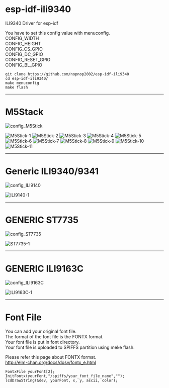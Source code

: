# esp-idf-ili9340
ILI9340 Driver for esp-idf

You have to set this config value with menuconfig.   
CONFIG_WIDTH   
CONFIG_HEIGHT   
CONFIG_CS_GPIO   
CONFIG_DC_GPIO   
CONFIG_RESET_GPIO   
CONFIG_BL_GPIO   

```
git clone https://github.com/nopnop2002/esp-idf-ili9340
cd esp-idf-ili9340/
make menuconfig
make flash
```

---

# M5Stack

![config_M5Stick](https://user-images.githubusercontent.com/6020549/57977447-d7907480-7a33-11e9-9df6-f0882c113d37.jpg)

![M5Stick-1](https://user-images.githubusercontent.com/6020549/57977479-7d43e380-7a34-11e9-99b6-6028500436e8.JPG)
![M5Stick-2](https://user-images.githubusercontent.com/6020549/57977480-7d43e380-7a34-11e9-814e-f206c43e4a05.JPG)
![M5Stick-3](https://user-images.githubusercontent.com/6020549/57977481-7d43e380-7a34-11e9-9bc6-8e415aa52c52.JPG)
![M5Stick-4](https://user-images.githubusercontent.com/6020549/57977482-7d43e380-7a34-11e9-8188-653cb02f3ba0.JPG)
![M5Stick-5](https://user-images.githubusercontent.com/6020549/57977483-7ddc7a00-7a34-11e9-936e-4d97b1411610.JPG)
![M5Stick-6](https://user-images.githubusercontent.com/6020549/57977484-7ddc7a00-7a34-11e9-8750-52db073c96c2.JPG)
![M5Stick-7](https://user-images.githubusercontent.com/6020549/57977485-7e751080-7a34-11e9-95f9-ffb12879d1b0.JPG)
![M5Stick-8](https://user-images.githubusercontent.com/6020549/57977486-7e751080-7a34-11e9-9ac8-c546f248fdec.JPG)
![M5Stick-9](https://user-images.githubusercontent.com/6020549/57977487-7e751080-7a34-11e9-9a3e-6a0bd7359efb.JPG)
![M5Stick-10](https://user-images.githubusercontent.com/6020549/57977488-7e751080-7a34-11e9-9a12-e2b70334604d.JPG)
![M5Stick-11](https://user-images.githubusercontent.com/6020549/57977489-7f0da700-7a34-11e9-9ea3-c0420a785a3e.JPG)

---

# Generic ILI9340/9341

![config_ILI9140](https://user-images.githubusercontent.com/6020549/57977453-fd1d7e00-7a33-11e9-98f1-54cc2e54d5f0.jpg)

![ILI9140-1](https://user-images.githubusercontent.com/6020549/57977468-48379100-7a34-11e9-96f6-c155af9f19f0.JPG)

---

# GENERIC ST7735

![config_ST7735](https://user-images.githubusercontent.com/6020549/57977455-04dd2280-7a34-11e9-987d-8df3c52d8372.jpg)

![ST7735-1](https://user-images.githubusercontent.com/6020549/57977471-54235300-7a34-11e9-9d9b-e9ff330de9c2.JPG)

---

# GENERIC ILI9163C

![config_ILI9163C](https://user-images.githubusercontent.com/6020549/57977458-0e668a80-7a34-11e9-8061-5e9d76869545.jpg)

![ILI9163C-1](https://user-images.githubusercontent.com/6020549/57977472-62716f00-7a34-11e9-9514-07593661dd79.JPG)

---

# Font File   
You can add your original font file.   
The format of the font file is the FONTX format.   
Your font file is put in font directory.   
Your font file is uploaded to SPIFFS partition using meke flash.   

Please refer this page about FONTX format.   
http://elm-chan.org/docs/dosv/fontx_e.html

```
FontxFile yourFont[2];
InitFontx(yourFont,"/spiffs/your_font_file_name","");
lcdDrawString(&dev, yourFont, x, y, ascii, color);
```
